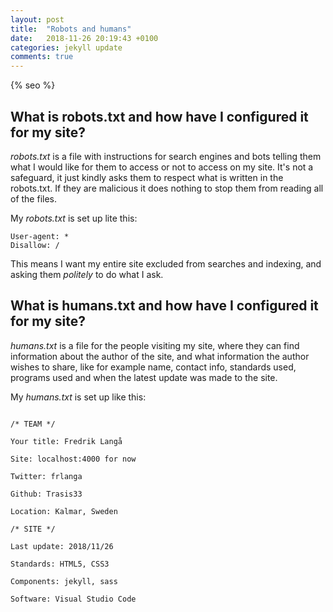 ```yaml
---
layout: post
title:  "Robots and humans"
date:   2018-11-26 20:19:43 +0100
categories: jekyll update
comments: true
---
```

{% seo %}
## What is robots.txt and how have I configured it for my site?

*robots.txt* is a file with instructions for search engines and bots telling them what I would like for them to access or not to access on my site. It's not a safeguard, it just kindly asks them to respect what is written in the robots.txt. If they are malicious it does nothing to stop them from reading all of the files.

My *robots.txt* is set up lite this:
```
User-agent: *
Disallow: /
```
This means I want my entire site excluded from searches and indexing, and asking them *politely* to do what I ask.


## What is humans.txt and how have I configured it for my site?

*humans.txt* is a file for the people visiting my site, where they can find information about the author of the site, and what information the author wishes to share, like for example name, contact info, standards used, programs used and when the latest update was made to the site.

My *humans.txt* is set up like this:
```

/* TEAM */

Your title: Fredrik Langå

Site: localhost:4000 for now

Twitter: frlanga

Github: Trasis33

Location: Kalmar, Sweden

/* SITE */

Last update: 2018/11/26 

Standards: HTML5, CSS3

Components: jekyll, sass

Software: Visual Studio Code
```
